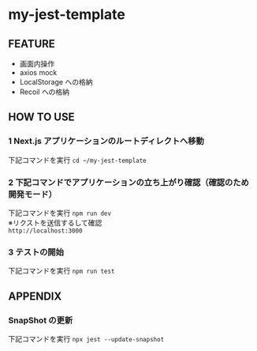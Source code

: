 # my-jest-template

## FEATURE

- 画面内操作
- axios mock
- LocalStorage への格納
- Recoil への格納

## HOW TO USE

### 1 Next.js アプリケーションのルートディレクトへ移動

下記コマンドを実行
`cd ~/my-jest-template`

### 2 下記コマンドでアプリケーションの立ち上がり確認（確認のため開発モード）

下記コマンドを実行
`npm run dev` <br>
※リクストを送信するして確認<br>
`http://localhost:3000`

### 3 テストの開始<br>

下記コマンドを実行
`npm run test`

## APPENDIX

### SnapShot の更新

下記コマンドを実行
`npx jest --update-snapshot`
